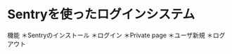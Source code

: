 Sentryを使ったログインシステム
===============================

機能
＊Sentryのインストール
＊ログイン
＊Private page
＊ユーザ新規
＊ログアウト
